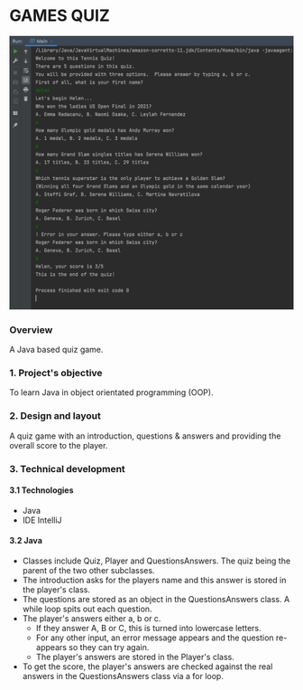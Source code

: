 # GAMES QUIZ

![games quiz screen](./images/games-quiz.png)

### Overview
A Java based quiz game.

### 1. Project's objective
To learn Java in object orientated programming (OOP).

### 2. Design and layout
A quiz game with an introduction, questions & answers and providing the overall score to the player.

### 3. Technical development

#### 3.1 Technologies
- Java
- IDE IntelliJ

#### 3.2 Java
- Classes include Quiz, Player and QuestionsAnswers.  The quiz being the parent of the two other subclasses.
- The introduction asks for the players name and this answer is stored in the player's class.
- The questions are stored as an object in the QuestionsAnswers class. A while loop spits out each question.
- The player's answers either a, b or c.
  - If they answer A, B or C, this is turned into lowercase letters.  
  - For any other input, an error message appears and the question re-appears so they can try again.
  - The player's answers are stored in the Player's class.
- To get the score, the player's answers are checked against the real answers in the QuestionsAnswers class via a for loop.